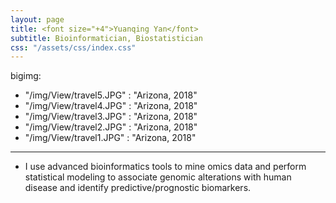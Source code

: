 ```yaml
---
layout: page
title: <font size="+4">Yuanqing Yan</font> 
subtitle: Bioinformatician, Biostatistician
css: "/assets/css/index.css"
---
```




bigimg:
  - "/img/View/travel5.JPG" : "Arizona, 2018"
  - "/img/View/travel4.JPG" : "Arizona, 2018"
  - "/img/View/travel3.JPG" : "Arizona, 2018"
  - "/img/View/travel2.JPG" : "Arizona, 2018"
  - "/img/View/travel1.JPG" : "Arizona, 2018"
---

* I use advanced bioinformatics tools to mine omics data and perform statistical modeling to associate genomic alterations with human disease and identify predictive/prognostic biomarkers.
